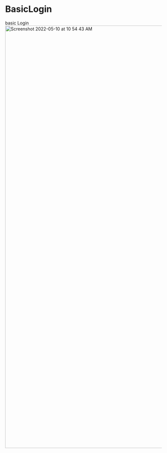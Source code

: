 # BasicLogin

basic Login<img width="1358" alt="Screenshot 2022-05-10 at 10 54 43 AM" src="https://user-images.githubusercontent.com/43992346/167548317-5361b426-cf15-44dd-be40-1c5bcf1a211f.png">
